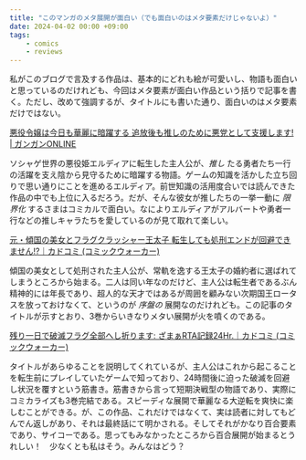 ```yaml
---
title: "このマンガのメタ展開が面白い（でも面白いのはメタ要素だけじゃないよ）"
date: 2024-04-02 00:00 +09:00
tags:
    - comics
    - reviews
---
```


私がこのブログで言及する作品は、基本的にどれも絵が可愛いし、物語も面白いと思っているのだけれども、今回はメタ要素が面白い作品という括りで記事を書く。ただし、改めて強調するが、タイトルにも書いた通り、面白いのはメタ要素だけではない。

[悪役令嬢は今日も華麗に暗躍する 追放後も推しのために悪党として支援します! \| ガンガンONLINE](https://www.ganganonline.com/title/1063)

ソシャゲ世界の悪役姫エルディアに転生した主人公が、_推し_ たる勇者たち一行の活躍を支え陰から見守るために暗躍する物語。ゲームの知識を活かした立ち回りで思い通りにことを進めるエルディア。前世知識の活用度合いでは読んできた作品の中でも上位に入るだろう。だが、そんな彼女が推したちの一挙一動に _限界化_ するさまはコミカルで面白い。なによりエルディアがアルバートや勇者一行などの推しキャラたちを愛しているのが見て取れて楽しい。

[元・傾国の美女とフラグクラッシャー王太子 転生しても処刑エンドが回避できません!?｜カドコミ (コミックウォーカー)](https://comic-walker.com/detail/KC_005337_S?episodeType=first)

傾国の美女として処刑された主人公が、常軌を逸する王太子の婚約者に選ばれてしまうところから始まる。二人は同い年なのだけど、主人公は転生者であるぶん精神的には年長であり、超人的な天才ではあるが周囲を顧みない次期国王ロータスを放っておけなくて、というのが _序盤の_ 展開なのだけれども。この記事のタイトルが示すとおり、3巻からいきなりメタい展開が火を噴くのである。

[残り一日で破滅フラグ全部へし折ります: ざまぁRTA記録24Hr.｜カドコミ (コミックウォーカー)](https://comic-walker.com/detail/KC_004816_S?episodeType=comics)

タイトルがあらゆることを説明してくれているが、主人公はこれから起こることを転生前にプレイしていたゲームで知っており、24時間後に迫った破滅を回避し状況を覆すという筋書き。筋書きから言って短期決戦型の物語であり、実際にコミカライズも3巻完結である。スピーディな展開で華麗なる大逆転を爽快に楽しむことができる。が、この作品、これだけではなくて、実は読者に対してもどんでん返しがあり、それは最終話にて明かされる。そしてそれがかなり百合要素であり、サイコーである。思ってもみなかったところから百合展開が始まるとうれしい！　少なくとも私はそう。みんなはどう？
